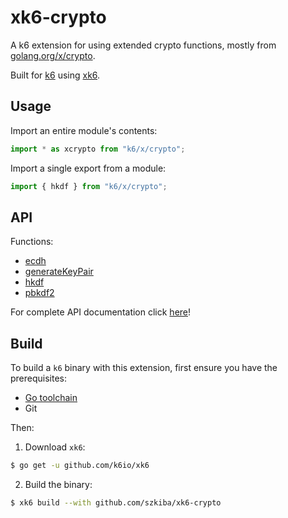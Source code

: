 # xk6-crypto

A k6 extension for using extended crypto functions, mostly from [golang.org/x/crypto](https://pkg.go.dev/golang.org/x/crypto).

Built for [k6](https://github.com/loadimpact/k6) using [xk6](https://github.com/k6io/xk6).

## Usage

Import an entire module's contents:
```JavaScript
import * as xcrypto from "k6/x/crypto";
```

Import a single export from a module:
```JavaScript
import { hkdf } from "k6/x/crypto";
```

## API

Functions:

- [ecdh](docs/README.md#ecdh)
- [generateKeyPair](docs/README.md#generatekeypair)
- [hkdf](docs/README.md#hkdf)
- [pbkdf2](docs/README.md#pbkdf2)

For complete API documentation click [here](docs/README.md)!

## Build

To build a `k6` binary with this extension, first ensure you have the prerequisites:

- [Go toolchain](https://go101.org/article/go-toolchain.html)
- Git

Then:

1. Download `xk6`:
  ```bash
  $ go get -u github.com/k6io/xk6
  ```

2. Build the binary:
  ```bash
  $ xk6 build --with github.com/szkiba/xk6-crypto
  ```
